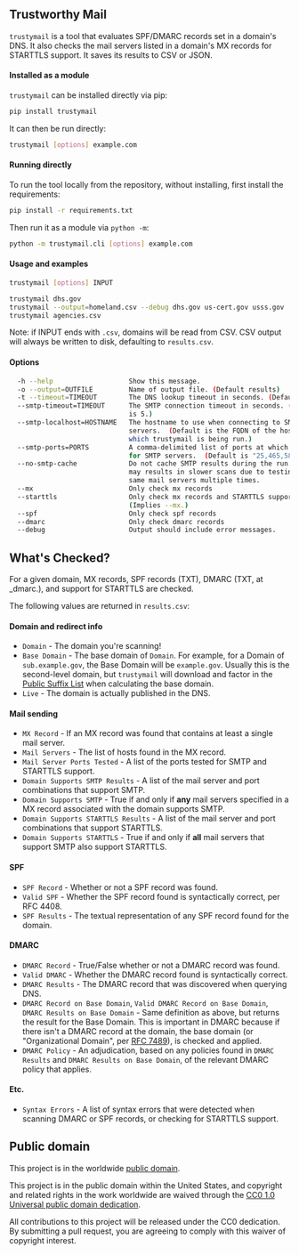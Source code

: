 ## Trustworthy Mail

`trustymail` is a tool that evaluates SPF/DMARC records set in a domain's DNS. It also checks the mail servers listed in a domain's MX records for STARTTLS support. It saves its results to CSV or JSON.

#### Installed as a module

`trustymail` can be installed directly via pip:

```bash
pip install trustymail
```

It can then be run directly:

```bash
trustymail [options] example.com
```

#### Running directly

To run the tool locally from the repository, without installing, first install the requirements:

```bash
pip install -r requirements.txt
```

Then run it as a module via `python -m`:

```bash
python -m trustymail.cli [options] example.com
```


#### Usage and examples

```bash
trustymail [options] INPUT

trustymail dhs.gov
trustymail --output=homeland.csv --debug dhs.gov us-cert.gov usss.gov
trustymail agencies.csv
```

Note: if INPUT ends with `.csv`, domains will be read from CSV. CSV output will always be written to disk, defaulting to `results.csv`.

#### Options

```bash
  -h --help                   Show this message.
  -o --output=OUTFILE         Name of output file. (Default results)
  -t --timeout=TIMEOUT        The DNS lookup timeout in seconds. (Default is 5.)
  --smtp-timeout=TIMEOUT      The SMTP connection timeout in seconds. (Default 
                              is 5.)
  --smtp-localhost=HOSTNAME   The hostname to use when connecting to SMTP 
                              servers.  (Default is the FQDN of the host from
                              which trustymail is being run.)
  --smtp-ports=PORTS          A comma-delimited list of ports at which to look 
                              for SMTP servers.  (Default is "25,465,587".)
  --no-smtp-cache             Do not cache SMTP results during the run.  This 
                              may results in slower scans due to testing the 
                              same mail servers multiple times.
  --mx                        Only check mx records
  --starttls                  Only check mx records and STARTTLS support. 
                              (Implies --mx.)
  --spf                       Only check spf records
  --dmarc                     Only check dmarc records
  --debug                     Output should include error messages.
```

## What's Checked?

For a given domain, MX records, SPF records (TXT), DMARC (TXT, at
\_dmarc.<domain>), and support for STARTTLS are checked.

The following values are returned in `results.csv`:

#### Domain and redirect info

* `Domain` - The domain you're scanning!
* `Base Domain` - The base domain of `Domain`. For example, for a
  Domain of `sub.example.gov`, the Base Domain will be
  `example.gov`. Usually this is the second-level domain, but
  `trustymail` will download and factor in the [Public Suffix
  List](https://publicsuffix.org) when calculating the base domain.
* `Live` - The domain is actually published in the DNS.

#### Mail sending

* `MX Record` - If an MX record was found that contains at least a
  single mail server.
* `Mail Servers` - The list of hosts found in the MX record.
* `Mail Server Ports Tested` - A list of the ports tested for SMTP and
  STARTTLS support.
* `Domain Supports SMTP Results` - A list of the mail server and port
  combinations that support SMTP.
* `Domain Supports SMTP` - True if and only if __any__ mail servers
  specified in a MX record associated with the domain supports SMTP.
* `Domain Supports STARTTLS Results` - A list of the mail server and
  port combinations that support STARTTLS.
* `Domain Supports STARTTLS` - True if and only if __all__ mail
  servers that support SMTP also support STARTTLS.

#### SPF

* `SPF Record` - Whether or not a SPF record was found.
* `Valid SPF` - Whether the SPF record found is syntactically correct,
  per RFC 4408.
* `SPF Results` - The textual representation of any SPF record found
  for the domain.

#### DMARC

* `DMARC Record` - True/False whether or not a DMARC record was found.
* `Valid DMARC` - Whether the DMARC record found is syntactically
  correct.
* `DMARC Results` - The DMARC record that was discovered when querying
  DNS.
* `DMARC Record on Base Domain`, `Valid DMARC Record on Base Domain`,
  `DMARC Results on Base Domain` - Same definition as above, but
  returns the result for the Base Domain. This is important in DMARC
  because if there isn't a DMARC record at the domain, the base domain
  (or "Organizational Domain", per [RFC
  7489](https://tools.ietf.org/html/rfc7489#section-6.6.3)), is
  checked and applied.
* `DMARC Policy` - An adjudication, based on any policies found in
  `DMARC Results` and `DMARC Results on Base Domain`, of the relevant
  DMARC policy that applies.

#### Etc.

* `Syntax Errors` - A list of syntax errors that were detected when
  scanning DMARC or SPF records, or checking for STARTTLS support.

## Public domain

This project is in the worldwide [public domain](LICENSE.md).

This project is in the public domain within the United States, and
copyright and related rights in the work worldwide are waived through
the [CC0 1.0 Universal public domain
dedication](https://creativecommons.org/publicdomain/zero/1.0/).

All contributions to this project will be released under the CC0
dedication. By submitting a pull request, you are agreeing to comply
with this waiver of copyright interest.
